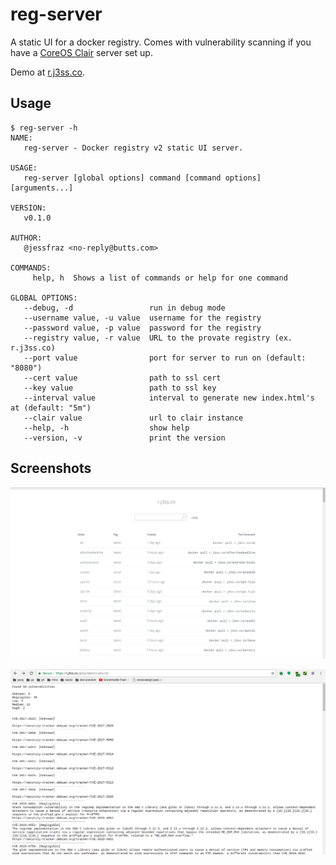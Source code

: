 # reg-server

A static UI for a docker registry. Comes with vulnerability scanning if you
have a [CoreOS Clair](https://github.com/coreos/clair) server set up.

Demo at [r.j3ss.co](https://r.j3ss.co).

## Usage

```console
$ reg-server -h
NAME:
   reg-server - Docker registry v2 static UI server.

USAGE:
   reg-server [global options] command [command options] [arguments...]

VERSION:
   v0.1.0

AUTHOR:
   @jessfraz <no-reply@butts.com>

COMMANDS:
     help, h  Shows a list of commands or help for one command

GLOBAL OPTIONS:
   --debug, -d                 run in debug mode
   --username value, -u value  username for the registry
   --password value, -p value  password for the registry
   --registry value, -r value  URL to the provate registry (ex. r.j3ss.co)
   --port value                port for server to run on (default: "8080")
   --cert value                path to ssl cert
   --key value                 path to ssl key
   --interval value            interval to generate new index.html's at (default: "5m")
   --clair value               url to clair instance
   --help, -h                  show help
   --version, -v               print the version
```

## Screenshots

![home.png](home.png)

![vuln.png](vuln.png)
